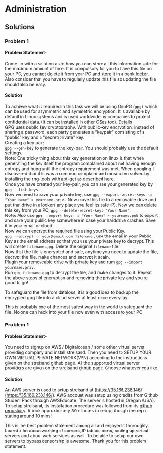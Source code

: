 # Administration

## Solutions

### Problem 1
#### Problem Statement-

Come up with a solution as to how you can store all this information safe for the maximum amount of time. It is compulsory for you to have this file on your PC, you cannot delete it from your PC and store it in a bank locker. Also consider that you have to regularly update this file so updating the file should also be easy. 

#### Solution
To achieve what is required in this task we will be using GnuPG (`gpg`), which can be used for asymmetric and symmetric encryption. It is available by default in Linux systems and is used worldwide by companies to protect confidential data. (It can be installed in other OSes too). [Details](http://www.gnupg.org/gph/en/manual.html)
<br>
GPG uses public key cryptography. With public-key encryption, instead of sharing a password, each party generates a "keypair" consisting of a "public" key and a "secret/private" key. 
<br>
Creating a key pair:<br>
`gpg --gen-key` to generate the key-pair. You should probably use the default settings. <br>
Note: One tricky thing about this key generation on linux is that when generating the key itself the program complained about not having enough entropy and hung until the entropy requirement was met. When googling I discovered that this was a common complaint and most often solved by installing the rng-tools with apt-get as described [here](https://www.howtoforge.com/helping-the-random-number-generator-to-gain-enough-entropy-with-rng-tools-debian-lenny).
<br>Once you have created your key-pair, you can see your generated key by `gpg --list-keys` .<br>
Now we need to save your private key, use `gpg --export-secret-keys -a "Your Name" > yourname.priv` . Now move this file to a removable drive and put that drive in a locker( any place you feel its safe :P). Now we can delete this key from your PC, `gpg --delete-secret-keys "Your Name"`.<br>
Note: Also use `gpg --export-keys -a "Your Name" > yourname.pub` to export and save your public key somewhere in case your harddrive crashes. Save it in your email or cloud.<br>
Now we can encrypt the required file using your Public Key. <br>
`gpg --encrypt -r your@email.com filename` , use the email in your Public Key as the email address so that you use your private key to decrypt. This will create `filename.gpg`. Delete the original `filename` file.<br>
Now that the file is encrypted and safe, anytime you need to update the file, decrypt the file, make changes and encrypt it again.<br>
Plugin your removeable drive with private key  and rum `gpg --import yourname.priv`.<br>
Run `gpg filename.gpg` to decrypt the file, and make changes to it. Repeat the above steps of encryption and removing the private key and you're good to go!

To safeguard the file from dataloss, it is a good idea to backup the encrypted gpg file into a cloud server at least once everyday.

This is probably one of the most safest way in the world to safeguard the file. No one can hack into your file now even with access to your PC.

### Problem 1
#### Problem Statement-
You need to signup on AWS / Digitalocean / some other virtual server providing company and install streisand. Then you need to SETUP YOUR OWN VIRTUAL PRIVATE NETWORK(VPN) according to the instructions given on the streisand github page. All the supported virtual server providers are given on the streisand github page. Choose whatever you like.

#### Solution
An AWS server is used to setup streisand at [https://35.166.238.146/](https://35.166.238.146/). AWS account was setup using credits from Github Student Pack through AWSEducate. The server is hosted in Oregan (USA). 
To setup streisand, its installation procedure was followed from its [github repository](https://github.com/StreisandEffect/streisand).  It took approximately 30 minutes to setup, though the repo stating around 10 mins!

This is the best problem statement among all and enjoyed it thoroughly. Learnt a lot about working of servers, IP tables, ports, setting up virtual servers and about web services as well. To be able to setup our own servers to bypass censorship is awesome. Thank you for this problem statement. 